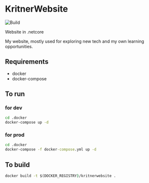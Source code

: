 # KritnerWebsite
![Build](https://travis-ci.org/kritner/Kritner.Website.svg?branch=master)

Website in .netcore

My website, mostly used for exploring new tech and my own learning opportunities.  

## Requirements 

* docker
* docker-compose

## To run

### for dev
```cmd
cd .docker
docker-compose up -d
```

### for prod

```cmd
cd .docker
docker-compose -f docker-compose.yml up -d 
```

## To build
```cmd
docker build -t $(DOCKER_REGISTRY)/kritnerwebsite .
```